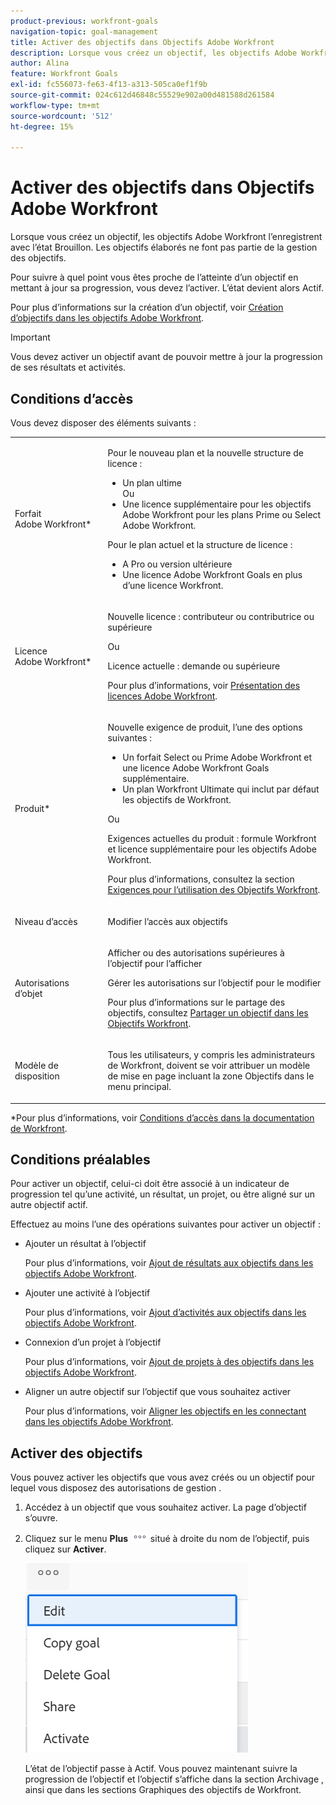 ```yaml
---
product-previous: workfront-goals
navigation-topic: goal-management
title: Activer des objectifs dans Objectifs Adobe Workfront
description: Lorsque vous créez un objectif, les objectifs Adobe Workfront l’enregistrent avec l’état Brouillon. Les objectifs élaborés ne font pas partie de la gestion des objectifs.
author: Alina
feature: Workfront Goals
exl-id: fc556073-fe63-4f13-a313-505ca0ef1f9b
source-git-commit: 024c612d46848c55529e902a00d481588d261584
workflow-type: tm+mt
source-wordcount: '512'
ht-degree: 15%

---
```


# Activer des objectifs dans Objectifs Adobe Workfront

Lorsque vous créez un objectif, les objectifs Adobe Workfront l’enregistrent avec l’état Brouillon. Les objectifs élaborés ne font pas partie de la gestion des objectifs.

Pour suivre à quel point vous êtes proche de l’atteinte d’un objectif en mettant à jour sa progression, vous devez l’activer. L’état devient alors Actif.

Pour plus d’informations sur la création d’un objectif, voir [Création d’objectifs dans les objectifs Adobe Workfront](../../workfront-goals/goal-management/create-goals.md).

>[!IMPORTANT]
>
>Vous devez activer un objectif avant de pouvoir mettre à jour la progression de ses résultats et activités.


## Conditions d’accès

Vous devez disposer des éléments suivants :

<table style="table-layout:auto">
<col>
</col>
<col>
</col>
<tbody>
 <tr> 
   <td role="rowheader">Forfait Adobe Workfront*</td> 
   <td> 
   <p>Pour le nouveau plan et la nouvelle structure de licence :
  <ul><li>Un plan ultime </li>
  Ou
  <li>Une licence supplémentaire pour les objectifs Adobe Workfront pour les plans Prime ou Select Adobe Workfront. </li></ul> </p>
<p>Pour le plan actuel et la structure de licence : 
<ul><li> A Pro ou version ultérieure </li>
  <li>Une licence Adobe Workfront Goals en plus d’une licence Workfront.</li></ul></p>
   </td> 
  </tr>
 <tr>
 <td role="rowheader">Licence Adobe Workfront*</td>
 <td>
 <p>Nouvelle licence : contributeur ou contributrice ou supérieure</p>
 Ou
 <p>Licence actuelle : demande ou supérieure</p> <p>Pour plus d’informations, voir <a href="../../administration-and-setup/add-users/access-levels-and-object-permissions/wf-licenses.md" class="MCXref xref">Présentation des licences Adobe Workfront</a>.</p> </td>
 </tr>
 <tr>
 <td role="rowheader">Produit*</td>
 <td>
 <p> Nouvelle exigence de produit, l’une des options suivantes : </p>
<ul>
<li>Un forfait Select ou Prime Adobe Workfront et une licence Adobe Workfront Goals supplémentaire.</li>
<li>Un plan Workfront Ultimate qui inclut par défaut les objectifs de Workfront. </li></ul>
 <p>Ou</p>
 <p>Exigences actuelles du produit : formule Workfront et licence supplémentaire pour les objectifs Adobe Workfront. </p> <p>Pour plus d’informations, consultez la section <a href="../../workfront-goals/goal-management/access-needed-for-wf-goals.md" class="MCXref xref">Exigences pour l’utilisation des Objectifs Workfront</a>. </p> </td>
 </tr>
 <tr>
 <td role="rowheader">Niveau d’accès</td>
 <td> <p>Modifier l’accès aux objectifs</p> </td>
 </tr>
 <tr data-mc-conditions="">
 <td role="rowheader">Autorisations d’objet</td>
 <td>
  <div>
  <p>Afficher ou des autorisations supérieures à l’objectif pour l’afficher</p>
  <p>Gérer les autorisations sur l’objectif pour le modifier</p>
  <p>Pour plus d’informations sur le partage des objectifs, consultez <a href="../../workfront-goals/workfront-goals-settings/share-a-goal.md" class="MCXref xref">Partager un objectif dans les Objectifs Workfront</a>. </p>
  </div> </td>
 </tr>
<tr>
   <td role="rowheader"><p>Modèle de disposition</p></td>
   <td> <p>Tous les utilisateurs, y compris les administrateurs de Workfront, doivent se voir attribuer un modèle de mise en page incluant la zone Objectifs dans le menu principal. </p>  
</td>
  </tr>
</tbody>
</table>

*Pour plus d’informations, voir [Conditions d’accès dans la documentation de Workfront](/help/quicksilver/administration-and-setup/add-users/access-levels-and-object-permissions/access-level-requirements-in-documentation.md).


## Conditions préalables

Pour activer un objectif, celui-ci doit être associé à un indicateur de progression tel qu’une activité, un résultat, un projet, ou être aligné sur un autre objectif actif.

Effectuez au moins l’une des opérations suivantes pour activer un objectif :

* Ajouter un résultat à l’objectif

  Pour plus d’informations, voir [Ajout de résultats aux objectifs dans les objectifs Adobe Workfront](../../workfront-goals/results-and-activities/add-results-to-goals.md).

* Ajouter une activité à l’objectif

  Pour plus d’informations, voir [Ajout d’activités aux objectifs dans les objectifs Adobe Workfront](../../workfront-goals/results-and-activities/add-activities-to-goals.md).

* Connexion d’un projet à l’objectif

  Pour plus d’informations, voir [Ajout de projets à des objectifs dans les objectifs Adobe Workfront](../results-and-activities/connect-projects-to-goals-overview.md).

* Aligner un autre objectif sur l’objectif que vous souhaitez activer

  Pour plus d’informations, voir [Aligner les objectifs en les connectant dans les objectifs Adobe Workfront](../../workfront-goals/goal-alignment/align-goals-by-connecting-them.md).

## Activer des objectifs

Vous pouvez activer les objectifs que vous avez créés ou un objectif pour lequel vous disposez des autorisations de gestion .

1. Accédez à un objectif que vous souhaitez activer. La page d’objectif s’ouvre.

1. Cliquez sur le menu **Plus** ![](../goal-management/assets/more-icon.png) situé à droite du nom de l’objectif, puis cliquez sur **Activer**.

   ![](assets/more-menu-on-goal-expanded-with-activate-unshimmed.png)

   L’état de l’objectif passe à Actif. Vous pouvez maintenant suivre la progression de l’objectif et l’objectif s’affiche dans la section Archivage , ainsi que dans les sections Graphiques des objectifs de Workfront.
